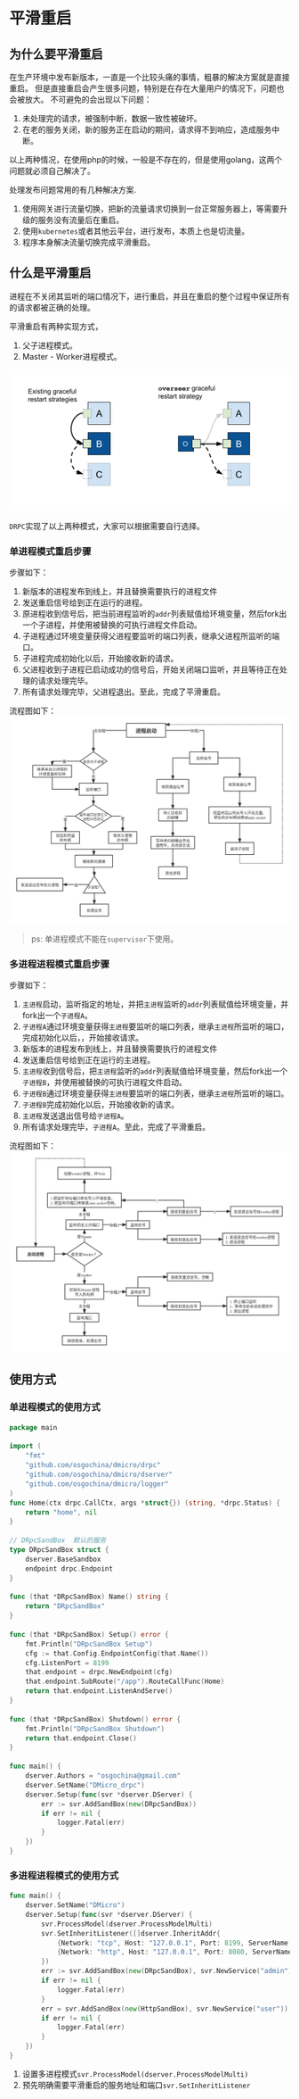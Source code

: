 # 平滑重启

## 为什么要平滑重启

在生产环境中发布新版本，一直是一个比较头痛的事情，粗暴的解决方案就是直接重启。
但是直接重启会产生很多问题，特别是在存在大量用户的情况下，问题也会被放大。
不可避免的会出现以下问题：

1. 未处理完的请求，被强制中断，数据一致性被破坏。
2. 在老的服务关闭，新的服务正在启动的期间，请求得不到响应，造成服务中断。

以上两种情况，在使用php的时候，一般是不存在的，但是使用golang，这两个问题就必须自己解决了。

处理发布问题常用的有几种解决方案.

1. 使用网关进行流量切换，把新的流量请求切换到一台正常服务器上，等需要升级的服务没有流量后在重启。
2. 使用`kubernetes`或者其他云平台，进行发布，本质上也是切流量。
3. 程序本身解决流量切换完成平滑重启。

## 什么是平滑重启

进程在不关闭其监听的端口情况下，进行重启，并且在重启的整个过程中保证所有的请求都被正确的处理。

平滑重启有两种实现方式，
1. 父子进程模式。
2. Master - Worker进程模式。

![](../drpc/images/graceful.png)

`DRPC`实现了以上两种模式，大家可以根据需要自行选择。



### 单进程模式重启步骤
步骤如下：

1. 新版本的进程发布到线上，并且替换需要执行的进程文件
2. 发送重启信号给到正在运行的进程。
3. 原进程收到信号后，把当前进程监听的`addr`列表赋值给环境变量，然后fork出一个子进程，并使用被替换的可执行进程文件启动。
4. 子进程通过环境变量获得父进程要监听的端口列表，继承父进程所监听的端口。
5. 子进程完成初始化以后，开始接收新的请求。
6. 父进程收到子进程已启动成功的信号后，开始关闭端口监听，并且等待正在处理的请求处理完毕。
7. 所有请求处理完毕，父进程退出。至此，完成了平滑重启。

流程图如下：
![单进程模式重启步骤流程图](../drpc/images/graceful_changeprocess.png)

> ps: 单进程模式不能在`supervisor`下使用。


### 多进程进程模式重启步骤

步骤如下：
1. `主进程`启动，监听指定的地址，并把`主进程`监听的`addr`列表赋值给环境变量，并fork出一个`子进程A`。
2. `子进程A`通过环境变量获得`主进程`要监听的端口列表，继承`主进程`所监听的端口，完成初始化以后，，开始接收请求。
3. 新版本的进程发布到线上，并且替换需要执行的进程文件
4. 发送重启信号给到正在运行的主进程。
5. `主进程`收到信号后，把`主进程`监听的`addr`列表赋值给环境变量，然后fork出一个`子进程B`，并使用被替换的可执行进程文件启动。
6. `子进程B`通过环境变量获得`主进程`要监听的端口列表，继承`主进程`所监听的端口。
7. `子进程B`完成初始化以后，开始接收新的请求。
8. `主进程`发送退出信号给`子进程A`。
9. 所有请求处理完毕，`子进程A`。至此，完成了平滑重启。

流程图如下：
![多进程模式重启步骤流程图](../drpc/images/graceful_masterworker.png)



## 使用方式

### 单进程模式的使用方式

```go
package main

import (
	"fmt"
	"github.com/osgochina/dmicro/drpc"
	"github.com/osgochina/dmicro/dserver"
	"github.com/osgochina/dmicro/logger"
)
func Home(ctx drpc.CallCtx, args *struct{}) (string, *drpc.Status) {
	return "home", nil
}

// DRpcSandBox  默认的服务
type DRpcSandBox struct {
	dserver.BaseSandbox
	endpoint drpc.Endpoint
}

func (that *DRpcSandBox) Name() string {
	return "DRpcSandBox"
}

func (that *DRpcSandBox) Setup() error {
	fmt.Println("DRpcSandBox Setup")
	cfg := that.Config.EndpointConfig(that.Name())
	cfg.ListenPort = 8199
	that.endpoint = drpc.NewEndpoint(cfg)
	that.endpoint.SubRoute("/app").RouteCallFunc(Home)
	return that.endpoint.ListenAndServe()
}

func (that *DRpcSandBox) Shutdown() error {
	fmt.Println("DRpcSandBox Shutdown")
	return that.endpoint.Close()
}

func main() {
	dserver.Authors = "osgochina@gmail.com"
	dserver.SetName("DMicro_drpc")
	dserver.Setup(func(svr *dserver.DServer) {
		err := svr.AddSandBox(new(DRpcSandBox))
		if err != nil {
			logger.Fatal(err)
		}
	})
}
```

### 多进程进程模式的使用方式

```go
func main() {
	dserver.SetName("DMicro")
	dserver.Setup(func(svr *dserver.DServer) {
		svr.ProcessModel(dserver.ProcessModelMulti)
		svr.SetInheritListener([]dserver.InheritAddr{
			{Network: "tcp", Host: "127.0.0.1", Port: 8199, ServerName: "admin"},
			{Network: "http", Host: "127.0.0.1", Port: 8080, ServerName: "user"},
		})
		err := svr.AddSandBox(new(DRpcSandBox), svr.NewService("admin"))
		if err != nil {
			logger.Fatal(err)
		}
		err = svr.AddSandBox(new(HttpSandBox), svr.NewService("user"))
		if err != nil {
			logger.Fatal(err)
		}
	})
}
```
1. 设置多进程模式`svr.ProcessModel(dserver.ProcessModelMulti)`
2. 预先明确需要平滑重启的服务地址和端口`svr.SetInheritListener`
